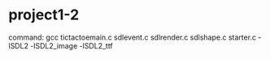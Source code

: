 # project1-2
command: gcc tictactoemain.c sdlevent.c sdlrender.c sdlshape.c starter.c -lSDL2 -lSDL2_image -lSDL2_ttf
